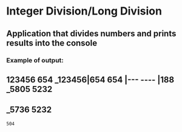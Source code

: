 # Integer Division/Long Division

## Application that divides numbers and prints results into the console

### Example of output:

123456
654
_123456|654
  654  |---
 ----  |188
 _5805
  5232
  ----
  _5736
   5232
   ----
    504




